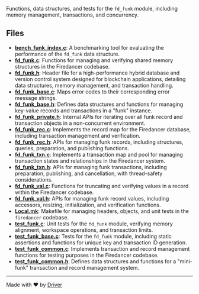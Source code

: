 <!--------------------------------------------------------------------------------->
<!-- IMPORTANT: This file is auto-generated by Driver (https://driver.ai). -------->
<!-- Manual edits may be overwritten on future commits. --------------------------->
<!--------------------------------------------------------------------------------->

Functions, data structures, and tests for the `fd_funk` module, including memory management, transactions, and concurrency.


## Files
- **[bench_funk_index.c](bench_funk_index.c.md)**: A benchmarking tool for evaluating the performance of the `fd_funk` data structure.
- **[fd_funk.c](fd_funk.c.md)**: Functions for managing and verifying shared memory structures in the Firedancer codebase.
- **[fd_funk.h](fd_funk.h.md)**: Header file for a high-performance hybrid database and version control system designed for blockchain applications, detailing data structures, memory management, and transaction handling.
- **[fd_funk_base.c](fd_funk_base.c.md)**: Maps error codes to their corresponding error message strings.
- **[fd_funk_base.h](fd_funk_base.h.md)**: Defines data structures and functions for managing key-value records and transactions in a "funk" instance.
- **[fd_funk_private.h](fd_funk_private.h.md)**: Internal APIs for iterating over all funk record and transaction objects in a non-concurrent environment.
- **[fd_funk_rec.c](fd_funk_rec.c.md)**: Implements the record map for the Firedancer database, including transaction management and verification.
- **[fd_funk_rec.h](fd_funk_rec.h.md)**: APIs for managing funk records, including structures, queries, preparation, and publishing functions.
- **[fd_funk_txn.c](fd_funk_txn.c.md)**: Implements a transaction map and pool for managing transaction states and relationships in the Firedancer system.
- **[fd_funk_txn.h](fd_funk_txn.h.md)**: APIs for managing funk transactions, including preparation, publishing, and cancellation, with thread-safety considerations.
- **[fd_funk_val.c](fd_funk_val.c.md)**: Functions for truncating and verifying values in a record within the Firedancer codebase.
- **[fd_funk_val.h](fd_funk_val.h.md)**: APIs for managing funk record values, including accessors, resizing, initialization, and verification functions.
- **[Local.mk](Local.mk.md)**: Makefile for managing headers, objects, and unit tests in the `firedancer` codebase.
- **[test_funk.c](test_funk.c.md)**: Unit tests for the `fd_funk` module, verifying memory alignment, workspace operations, and transaction limits.
- **[test_funk_base.c](test_funk_base.c.md)**: Tests for the `fd_funk` module, including static assertions and functions for unique key and transaction ID generation.
- **[test_funk_common.c](test_funk_common.c.md)**: Implements transaction and record management functions for testing purposes in the Firedancer codebase.
- **[test_funk_common.h](test_funk_common.h.md)**: Defines data structures and functions for a "mini-funk" transaction and record management system.

---
Made with ❤️ by [Driver](https://www.driver.ai/)